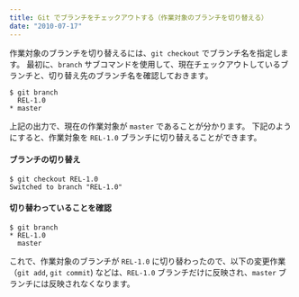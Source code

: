 ```yaml
---
title: Git でブランチをチェックアウトする（作業対象のブランチを切り替える）
date: "2010-07-17"
---
```


作業対象のブランチを切り替えるには、`git checkout` でブランチ名を指定します。
最初に、`branch` サブコマンドを使用して、現在チェックアウトしているブランチと、切り替え先のブランチ名を確認しておきます。

```
$ git branch
  REL-1.0
* master
```

上記の出力で、現在の作業対象が `master` であることが分かります。
下記のようにすると、作業対象を `REL-1.0` ブランチに切り替えることができます。

#### ブランチの切り替え

```
$ git checkout REL-1.0
Switched to branch "REL-1.0"
```

#### 切り替わっていることを確認

```
$ git branch
* REL-1.0
  master
```

これで、作業対象のブランチが `REL-1.0` に切り替わったので、以下の変更作業（`git add`, `git commit`) などは、`REL-1.0` ブランチだけに反映され、`master` ブランチには反映されなくなります。

